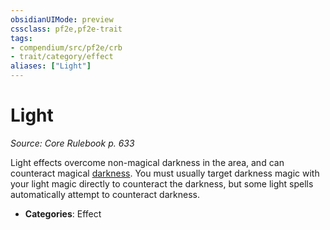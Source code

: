 ```yaml
---
obsidianUIMode: preview
cssclass: pf2e,pf2e-trait
tags:
- compendium/src/pf2e/crb
- trait/category/effect
aliases: ["Light"]
---
```

# Light  
*Source: Core Rulebook p. 633*  

Light effects overcome non-magical darkness in the area, and can counteract magical [darkness](Reference/Rules/Traits/darkness.md "Darkness Effect Trait"). You must usually target darkness magic with your light magic directly to counteract the darkness, but some light spells automatically attempt to counteract darkness.

- **Categories**: Effect